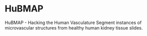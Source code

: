 # HuBMAP
HuBMAP - Hacking the Human Vasculature Segment instances of microvascular structures from healthy human kidney tissue slides.
